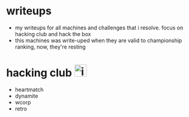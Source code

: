 # writeups
- my writeups for all machines and challenges that i resolve. focus on hacking club and hack the box
- this machines was write-uped when they are valid to championship ranking, now, they're resting

# hacking club <img width="32" height="32" alt="image" src="https://github.com/user-attachments/assets/8f482b32-a061-449e-957c-ca16696a7eb5" />
- heartmatch
- dynamite
- wcorp
- retro
